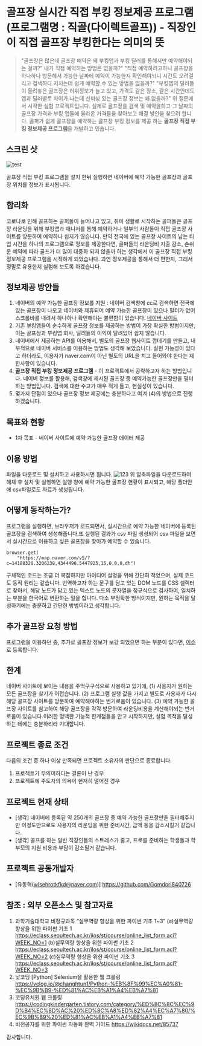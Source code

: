 # 골프장 실시간 직접 부킹 정보제공 프로그램(프로그램명 : 직골(다이렉트골프)) - 직장인이 직접 골프장 부킹한다는 의미의 뜻
> "골프장은 많은데 골프장 예약은 왜 부킹앱과 부킹 딜러를 통해서만 예약해야되는 걸까?" 내가 직접 예약하는 방법은 없을까?"
> "직접 예약하려고하니 골프장을 하나하나 방문해서 가능한 날짜에 예약이 가능한지 확인해야되니 시간도 오려걸리고 검색하다 지치는데 쉽게 예약할 수 있는 방법을 없을까?"
> "부킹앱의 딜러들이 올려놓은 골프장은 허위정보가 늘고 있고, 가격도 같은 장소, 같은 시간인데도 앱과 딜러별로 차이가 나는데 신뢰성 있는 골프장 정보는 왜 없을까?"
위 질문에서 시작한 실험 프로젝트입니다. 실제로 골프장을 검색 및 예약을하고 그 날짜의 골프장 가격과 부킹 앱들에 올라온 가격들을 찾아보고 해결 방안을 찾으려 합니다.
골퍼가 쉽게 골프장을 예약하는 골프장 부킹 정보를 제공 하는 **골프장 직접 부킹 정보제공 프로그램**을 개발하고 있습니다.

## 스크린 샷
![test](https://user-images.githubusercontent.com/104139408/170844509-00db3943-dc6e-4b0a-8a14-3cae32d9b371.png)

골프장 직접 부킹 프로그램을 설치 한뒤 실행하면 네이버에 예약 가능한 골프장과 골프장 위치를 정보가 표시됩니다.

## 합리화                                                                                    
코로나로 인해 골프하는 골퍼들이 늘어나고 있고, 취미 생활로 시작하는 골퍼들은 골프장 라운딩을 위해 부킹앱과 매니저를 통해 예약하거나 일부의 사람들이 직접 골프장 사이트를 방문하여
예약하나 쉽지가 않습니다. 만약 전국에 있는 골프장 사이트의 남는 티업 시간을 하나의 프로그램으로 정보를 제공한다면, 골퍼들의 라운딩비 지출 감소, 손쉬운 예약에 따라 골프가 더 많이 
대중화 되지 않을까 하는 생각에서 이 골프장 직접 부킹 정보제공 프로그램을 시작하게 되었습니다. 과연 정보제공을 통해서 더 편한지, 그래서 정말로 유용한지 실험해 보도록 하겠습니다.

## 정보제공 방안들
1. 네이버의 예약 가능한 골프장 정보를 지원 : 네이버 검색창에 cc로 검색하면 전국에 있는 골프장이 나오고 네이버와 제휴되어 예약 가능한 골프장이 있으나 필터가 없어 스크롤바를 내려서  하나하나 확인해야는 불편함이 있습니다. [네이버 사이트](https://www.naver.com)
2. 기존 부킹앱들이 순수하게 골프장 정보를 제공하는 방법이 가장 확실한 방법이지만, 이는 골프장과 부킹앱 회사, 딜러들의 이익이 달려있어 쉽지 않습니다.   
3. 네이버에서 제공하는 API를 이용해서, 별도의 골프장 웹사이트 껍데기를 만들고, 내부적으로 네이버 서비스를 이용하는 방법도 생각해 보았습니다. 실현 가능성이 있다고 하더라도, 이용자가 naver.com이 아닌 별도의 URL을 치고 들어와야 한다는 제한사항이 있습니다. 
4. **골프장 직접 부킹 정보제공 프로그램** - 이 프로젝트에서 공략하고자 하는 방법입니다. 네이버 정보를 활용해, 검색창에 제시된 골프장 중 예약가능한 골프장만을 필터하는 방법입니다. 검색에 대한 수고가 매우 적게 들고, 현실성이 있습니다.
5. 몇가지 단점이 있으나 골프장 정보 제공에는 충분하다고 여겨 (4)의 방법으로 진행하겠습니다.

## 목표와 현황
* 1차 목표 - 네이버 사이트에 예약 가능한 골프장 데이터 제공

## 이용 방법
파일을 다운로드 및 설치하고 사용하시면 됩니다.
![123](https://user-images.githubusercontent.com/104139408/170845928-08fe351c-a0b1-42d3-98bc-125bc2577604.png)
위 압축파일을 다운로드하여 해체 후 설치 및 실행하면 실행 창에 예약 가능한 골프장 현황이 표시되고, 해당 폴더안에 csv파일로도 자료가 생성됩니다.

## 어떻게 동작하는가?
프로그램을 실행하면, 브라우저가 로드되면서, 실시간으로 예약 가능한 네이버에 등록된 골프장을 검색하여 생성해줍니다.또 실행된 결과가 csv 파일 생성되어 csv 파일을 보면서     실시간으로 이용하고 싶은 골프장을 찾아가 예약할 수 있습니다.

```browser = webdriver.Chrome("./chromedriver", options=option)
browser.get(
    "https://map.naver.com/v5/?c=14188320.3206238,4344490.5447925,15,0,0,0,dh")
```
구체적인 코드는 조금 더 복잡하지만 아이디어 설명을 위해 간단히 적었으며, 실제 코드도 동작 원리는 같습니다. 번역하고자 하는 문구를 담고 있는 DOM 노드를 CSS 셀렉터로 찾아서, 해당 노드가 담고 있는 텍스트 노드의 문자열을 정규식으로 검사하여, 일치하는 부분을 한국어로 변환하는 일을 합니다. 다소 부정확한 방식이지만, 원하는 목적을 달성하기에는 충분하고 간단한 방법이라고 생각합니다.

## 추가 골프장 요청 방법
프로그램을 이용하던 중, 추가로 골프장 정보가 보강 되었으면 하는 부분이 있다면, [이슈](https://github.com/chosunggeun/tast/issues/new)로 등록합니다.

## 한계
네이버 사이트에 보이는 내용을 주먹구구식으로 사용하고 있기에, (1) 사용자가 원하는 모든 골프장을 찾기가 어렵습니다. (2) 프로그램 실행 값을 가지고 별도로 사용자가 다시 해당 골프장 사이트를 방문하여 예약해야하는 번거로움이 있습니다. (3) 예약 가능한 골프장 사이트를 참고하여 해당 골프장을 각각 방문하여 라운딩비용을 계산해야되는 번거로움이 있습니다.이러한 명백한 기능적 한계점들을 안고 시작하지만, 실험 목적을 달성하는 데에는 충분하리라 기대합니다.

## 프로젝트 종료 조건
다음의 조건 중 하나 이상 만족되면 프로젝트 소유자의 판단으로 종료합니다.
1. 프로젝트가 무의미하다는 결론이 난 경우
2. 프로젝트에 주도자의 의욕이 현저히 떨어진 경우

## 프로젝트 현재 상태

* [생각] 네이버에 등록된 약 250개의 골프장 중 예약 가능한 골프장만을 필터해주지만 이정도만으로도 사용자의 라운딩을 위한 준비시간, 금액 등을 감소시킬거 같습니다.
* [생각] 골프를 하는 일반 직장인들의 스트레스가 줄고, 프로를 준비하는 학생들과 학부모의 지원 비용과 부담이 감소될거 같습니다.

## 프로젝트 공동개발자

* [유동혁(wlsehrotkfkd@naver.com)] https://github.com/Gomdori840726

## 참조 : 외부 오픈소스 및 참고자료
1. 과학기술대학교 비정규과목 “실무역량 향상을 위한 파이썬 기초 1~3”
  (a)실무역량 향상을 위한 파이썬 기초 1 https://eclass.seoultech.ac.kr/ilos/st/course/online_list_form.acl?WEEK_NO=1 
  (b)실무역량 향상을 위한 파이썬 기초 2 https://eclass.seoultech.ac.kr/ilos/st/course/online_list_form.acl?WEEK_NO=2
  (c)실무역량 향상을 위한 파이썬 기초 3 https://eclass.seoultech.ac.kr/ilos/st/course/online_list_form.acl?WEEK_NO=3
2. 낯코딩 [Python] Selenium을 활용한 웹 크롤링 https://velog.io/@changhtun1/Python-%EB%8F%99%EC%A0%81-%EC%9B%B9-%ED%81%AC%EB%A1%A4%EB%A7%81
3. 코딩유치원 웹 크롤링                                                                                                                                    https://codingkindergarten.tistory.com/category/%ED%8C%8C%EC%9D%B4%EC%8D%AC%20%ED%8C%A8%ED%82%A4%EC%A7%80/%EC%9B%B9%20%ED%81%AC%EB%A1%A4%EB%A7%81
4. 비전공자를 위한 파이썬 자동화 완벽 가이드 https://wikidocs.net/85737

감사합니다.
